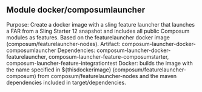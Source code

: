 ## Module docker/composumlauncher
Purpose: Create a docker image with a sling feature launcher that launches a FAR from a Sling Starter 12 snapshot and includes all public Composum modules as features. Based on the featurelauncher docker image (composum/featurelauncher-nodes).
Artifact: composum-launcher-docker-composumlauncher
Dependencies: composum-launcher-docker-featurelauncher, composum-launcher-feature-composumstarter, composum-launcher-feature-integrationtest
Docker: builds the image with the name specified in ${thisdockerimage} (composum/featurelauncher-composum) from composum/featurelauncher-nodes and the maven dependencies included in target/dependencies.
